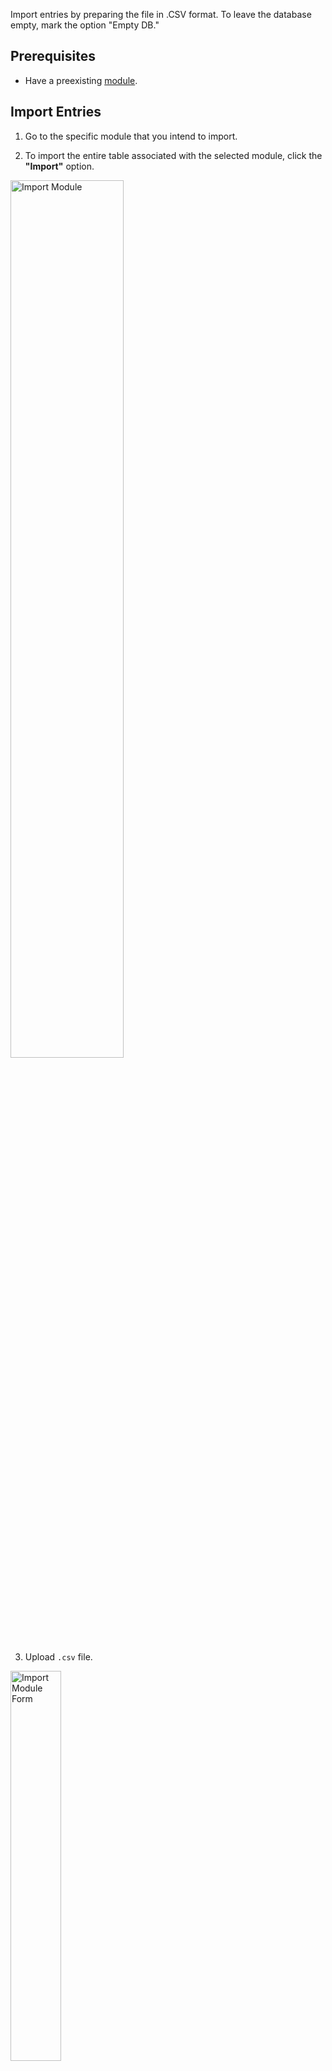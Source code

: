 Import entries by preparing the file in .CSV format. To leave the database empty, mark the option "Empty DB."

## Prerequisites 

-	Have a preexisting <a href="/workspace/modules/module">module</a>.

## Import Entries

1. Go to the specific module that you intend to import.

2. To import the entire table associated with the selected module, click the **"Import"** option.

<p><img src="/static/images/modules/import/module-import.jpg" alt="Import Module" style="width: 60%;"></p>

3. Upload `.csv` file.

<p><img src="/static/images/modules/import/module-import-form.jpg" alt="Import Module Form" style="width: 40%;"></p>

**Name** | **Description** 
:--- | ---
Browse | Select the `.csv` file you want to import.
Empty DB | Select this option if you want to empty the current database.
Submit | Click **Submit** button to proceed.

!!!Note:
If you want new entries, make sure **not to** include the `calendar_entry_id` column in your `.csv`. If your module already contains entries, ensure that the `ids` in your `.csv` file match the existing ones in the module.
!!!

## Update Entries

To update the entries on your module, add the `calendar_entry_id` column or make sure this column exists. 

!!!warning Important:
Make sure the `ids` from the `csv` file match those on the module. If they don't, it could unintentionally update the wrong entries.
!!!